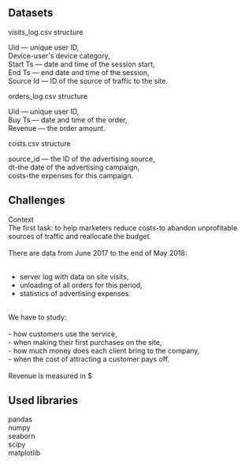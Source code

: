 ## Datasets
visits_log.csv structure<br/>

Uid — unique user ID,<br/>
Device-user's device category,<br/>
Start Ts — date and time of the session start,<br/>
End Ts — end date and time of the session,<br/>
Source Id — ID of the source of traffic to the site.<br/>

orders_log.csv structure

Uid — unique user ID,<br/>
Buy Ts — date and time of the order,<br/>
Revenue — the order amount.<br/>

costs.csv structure

source_id — the ID of the advertising source,<br/>
dt-the date of the advertising campaign,<br/>
costs-the expenses for this campaign.<br/>


## Challenges
Context<br/>
The first task: to help marketers reduce costs-to abandon unprofitable sources of traffic and reallocate the budget.<br/>
<br/>
There are data from June 2017 to the end of May 2018:<br/>
<br/>
- server log with data on site visits,<br/>
- unloading of all orders for this period,<br/>
- statistics of advertising expenses.<br/>
<br/>
We have to study:<br/>
<br/>
- how customers use the service,<br/>
- when making their first purchases on the site,<br/>
- how much money does each client bring to the company,<br/>
- when the cost of attracting a customer pays off.<br/>
<br/>
Revenue is measured in $


## Used libraries
pandas<br/>
numpy<br/>
seaborn<br/>
scipy<br/>
matplotlib<br/>
